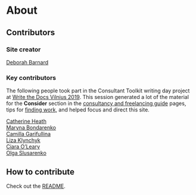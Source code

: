 # About

## Contributors

### Site creator

[Deborah Barnard](https://www.starfallprojects.co.uk/)

### Key contributors

The following people took part in the Consultant Toolkit writing day project at [Write the Docs Vilnius 2019](https://www.writethedocs.org/conf/vilnius/2019/). This session generated a lot of the material for the **Consider** section in the [consultancy and freelancing guide](consultant/introduction.md) pages, tips for [finding work](consultant/find-work.md), and helped focus and direct this site.

[Catherine Heath](http://awaywithwords.co/)  
[Maryna Bondarenko](https://www.linkedin.com/in/maryna-bondarenko-57147a144/)  
[Camilla Garifullina](https://ru.linkedin.com/in/camilla-garifullina)  
[Liza Klynchyk](https://github.com/Lisztomaniaa)  
[Ciara O’Leary](https://www.linkedin.com/in/ciaraol/)  
[Olga Slusarenko](https://www.linkedin.com/in/olga-slusarenko-9340a15/)



## How to contribute

Check out the [README](https://github.com/StarfallProjects/tech-writer-toolkit).